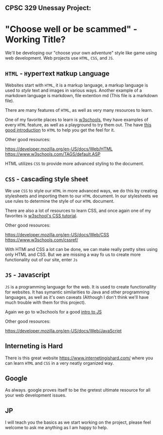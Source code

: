 ## CPSC 329 Unessay Project:
# "Choose well or be scammed" - Working Title? 
We'll be developing our "choose your own 
adventure" style like game using web development. Web projects
use `HTML`, `CSS`, and `JS`.

## `HTML` - `H`yper`T`ext `M`atkup `L`anguage

Websites start with `HTML`, it is a markup language, a markup
language is used to *style* text and images in various ways. 
Another example of a markdown language is markdown, file extention
md (This file is a markdown file). 

There are many features of `HTML`, as well as very many 
resources to learn. 

One of my favorite places to learn is 
[w3schools](https://www.w3schools.com), they have examples of
every `HTML` feature, as well as a playground to try them out.
The have [this good introduction](https://www.w3schools.com/html/html_intro.asp) to `HTML` to help you
get the feel for it.

Other good resources:

https://developer.mozilla.org/en-US/docs/Web/HTML
https://www.w3schools.com/TAGS/default.ASP

HTML utilizes `CSS` to provide more advanced styling to the 
document.

## `CSS` - `C`ascading `S`tyle `S`heet

We use `CSS` to style our `HTML` in more advanced ways, we do
this by creating stylesheets and importing them to our `HTML` 
document. In our stylesheets we use rules to determine the
style of our `HTML` document.

There are also a lot of resources to learn CSS, and once
again one of my favorites is [w3school's CSS tutorial](https://www.w3schools.com/css/).

Other good resources:

https://developer.mozilla.org/en-US/docs/Web/CSS
https://www.w3schools.com/cssref/

With HTMl and CSS a lot can be done, we can make really
pretty sites using only HTML and CSS. But we are missing 
a way fo us to create more functionality out of our site,
enter `Js`

## `JS` - `J`ava`S`cript

`JS` is a programming language for the web. It is used to
create functionallity for websites. It has symantic similarities
to Java and other programming languages, as well as it's own
caveats (Although I don't think we'll have much trouble with them
for this project). 

Again we go to w3schools for a good [intro to JS](https://www.w3schools.com/js/DEFAULT.asp)

Other good resources:

https://developer.mozilla.org/en-US/docs/Web/JavaScript

## Interneting is Hard

There is this great website https://www.internetingishard.com/ where
you can learn `HTML` and `CSS` in a very neatly organized way.


## Google

As always. google proves itself to be the gretest ultimate resource
for all your web development issues.

## JP

I will teach you the basics as we start working on the project,
please feel welcome to ask me anything as I am happy to help.

